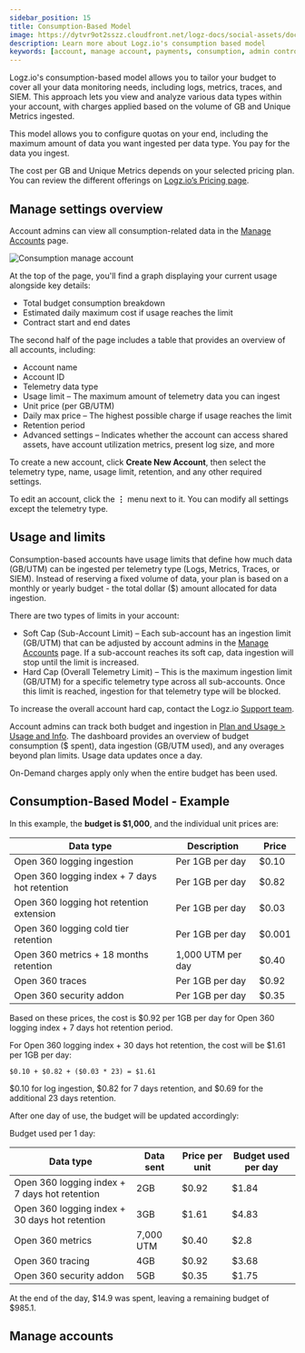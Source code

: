 ```yaml
---
sidebar_position: 15
title: Consumption-Based Model
image: https://dytvr9ot2sszz.cloudfront.net/logz-docs/social-assets/docs-social.jpg
description: Learn more about Logz.io's consumption based model
keywords: [account, manage account, payments, consumption, admin controls, admin, access control]
---
```



Logz.io's consumption-based model allows you to tailor your budget to cover all your data monitoring needs, including logs, metrics, traces, and SIEM. This approach lets you view and analyze various data types within your account, with charges applied based on the volume of GB and Unique Metrics ingested.

This model allows you to configure quotas on your end, including the maximum amount of data you want ingested per data type. You pay for the data you ingest.

The cost per GB and Unique Metrics depends on your selected pricing plan. You can review the different offerings on [Logz.io’s Pricing page](https://logz.io).

<h2 id="usage">Manage settings overview</h2>

Account admins can view all consumption-related data in the [Manage Accounts](https://app.logz.io/#/dashboard/settings/manage-accounts) page.

![Consumption manage account](https://dytvr9ot2sszz.cloudfront.net/logz-docs/consumption/consumption-manage-accounts.png)

At the top of the page, you'll find a graph displaying your current usage alongside key details:

* Total budget consumption breakdown
* Estimated daily maximum cost if usage reaches the limit
* Contract start and end dates

The second half of the page includes a table that provides an overview of all accounts, including:

* Account name
* Account ID
* Telemetry data type
* Usage limit – The maximum amount of telemetry data you can ingest
* Unit price (per GB/UTM)
* Daily max price – The highest possible charge if usage reaches the limit
* Retention period
* Advanced settings – Indicates whether the account can access shared assets, have account utilization metrics, present log size, and more

To create a new account, click **Create New Account**, then select the telemetry type, name, usage limit, retention, and any other required settings.

To edit an account, click the **⋮** menu next to it. You can modify all settings except the telemetry type.

<h2 id="usage">Usage and limits</h2>

Consumption-based accounts have usage limits that define how much data (GB/UTM) can be ingested per telemetry type (Logs, Metrics, Traces, or SIEM). Instead of reserving a fixed volume of data, your plan is based on a monthly or yearly budget - the total dollar ($) amount allocated for data ingestion.

There are two types of limits in your account:

* Soft Cap (Sub-Account Limit) – Each sub-account has an ingestion limit (GB/UTM) that can be adjusted by account admins in the [Manage Accounts](https://app.logz.io/#/dashboard/settings/manage-accounts) page. If a sub-account reaches its soft cap, data ingestion will stop until the limit is increased.
* Hard Cap (Overall Telemetry Limit) – This is the maximum ingestion limit (GB/UTM) for a specific telemetry type across all sub-accounts. Once this limit is reached, ingestion for that telemetry type will be blocked.

To increase the overall account hard cap, contact the Logz.io [Support team](mailto:help@logz.io).

Account admins can track both budget and ingestion in [Plan and Usage > Usage and Info](https://app.logz.io/#/dashboard/settings/plan-and-billing/usage). The dashboard provides an overview of budget consumption ($ spent), data ingestion (GB/UTM used), and any overages beyond plan limits. Usage data updates once a day.

On-Demand charges apply only when the entire budget has been used.

<h2 id="example"> Consumption-Based Model - Example </h2>

In this example, the **budget is $1,000**, and the individual unit prices are:


|Data type                                      | Description       | Price |
|-----------------------------------------------|-------------------|-------|
| Open 360 logging ingestion                    | Per 1GB per day   | $0.10 |
| Open 360 logging index + 7 days hot retention | Per 1GB per day   | $0.82 |
| Open 360 logging hot retention extension      | Per 1GB per day   | $0.03 |
| Open 360 logging cold tier retention          | Per 1GB per day   | $0.001 |
| Open 360 metrics + 18 months retention        | 1,000 UTM per day | $0.40 |
| Open 360 traces                               | Per 1GB per day   | $0.92 |
| Open 360 security addon                       | Per 1GB per day   | $0.35 |

Based on these prices, the cost is $0.92 per 1GB per day for Open 360 logging index + 7 days hot retention period.

For Open 360 logging index + 30 days hot retention, the cost will be $1.61 per 1GB per day:

`$0.10 + $0.82 + ($0.03 * 23) = $1.61`

$0.10 for log ingestion, $0.82 for 7 days retention, and $0.69 for the additional 23 days retention.

After one day of use, the budget will be updated accordingly:

Budget used per 1 day:

|Data type                                        | Data sent      | Price per unit | Budget used per day |
|-------------------------------------------------|----------------|----------------|---------------------|
| Open 360 logging index + 7 days hot retention   | 2GB            | $0.92          | $1.84               |
| Open 360 logging index + 30 days hot retention  | 3GB            | $1.61          | $4.83               |
| Open 360 metrics                                | 7,000 UTM      | $0.40          | $2.8                |
| Open 360 tracing                                | 4GB            | $0.92          | $3.68               |
| Open 360 security addon                         | 5GB            | $0.35          | $1.75               | 

At the end of the day, $14.9 was spent, leaving a remaining budget of $985.1.

<h2 id="usage">Manage accounts</h2>



